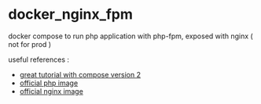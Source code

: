 # docker_nginx_fpm
docker compose to run php application with php-fpm, exposed with nginx ( not for prod )

useful references : 

* [great tutorial with compose version 2](http://geekyplatypus.com/dockerise-your-php-application-with-nginx-and-php7-fpm/)
* [official php image](https://hub.docker.com/_/php/)
* [official nginx image](https://hub.docker.com/_/nginx/)
